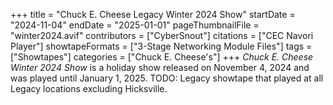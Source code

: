 +++
title = "Chuck E. Cheese Legacy Winter 2024 Show"
startDate = "2024-11-04"
endDate = "2025-01-01"
pageThumbnailFile = "winter2024.avif"
contributors = ["CyberSnout"]
citations = ["CEC Navori Player"]
showtapeFormats = ["3-Stage Networking Module Files"]
tags = ["Showtapes"]
categories = ["Chuck E. Cheese's"]
+++
*Chuck E. Cheese Winter 2024 Show* is a holiday show released on November 4, 2024 and was played until January 1, 2025.
TODO: Legacy showtape that played at all Legacy locations excluding Hicksville.
